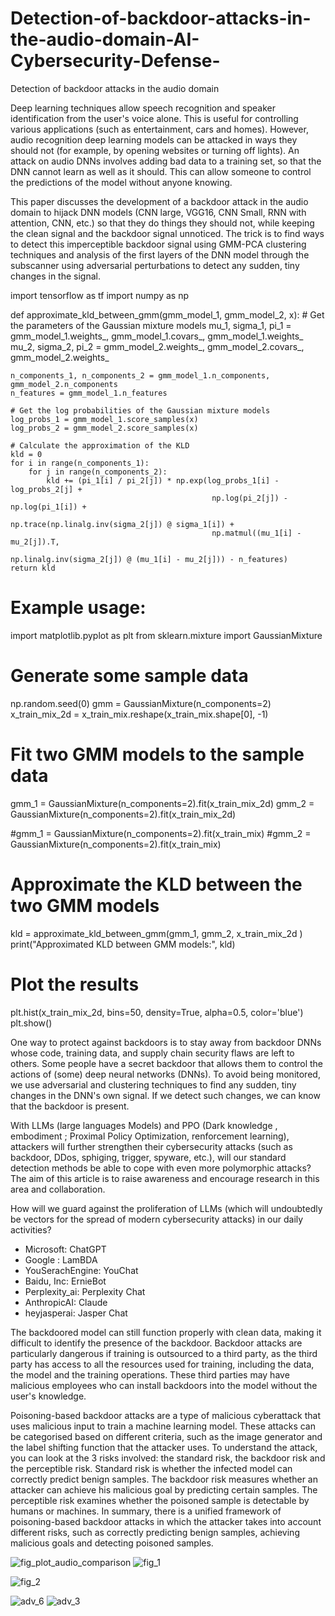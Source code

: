 # Detection-of-backdoor-attacks-in-the-audio-domain-AI-Cybersecurity-Defense-
Detection of backdoor attacks in the audio domain


Deep learning techniques allow speech recognition and speaker identification from the user's voice alone. This is useful for controlling various applications (such as entertainment, cars and homes). However, audio recognition deep learning models can be attacked in ways they should not (for example, by opening websites or turning off lights). An attack on audio DNNs involves adding bad data to a training set, so that the DNN cannot learn as well as it should. This can allow someone to control the predictions of the model without anyone knowing.

This paper discusses the development of a backdoor attack in the audio domain to hijack DNN models (CNN large, VGG16, CNN Small, RNN with attention, CNN, etc.) so that they do things they should not, while keeping the clean signal and the backdoor signal unnoticed. The trick is to find ways to detect this imperceptible backdoor signal using GMM-PCA clustering techniques and analysis of the first layers of the DNN model through the subscanner using adversarial perturbations to detect any sudden, tiny changes in the signal. 


import tensorflow as tf
import numpy as np

def approximate_kld_between_gmm(gmm_model_1, gmm_model_2, x):
    # Get the parameters of the Gaussian mixture models
    mu_1, sigma_1, pi_1 = gmm_model_1.weights_, gmm_model_1.covars_, gmm_model_1.weights_
    mu_2, sigma_2, pi_2 = gmm_model_2.weights_, gmm_model_2.covars_, gmm_model_2.weights_

    n_components_1, n_components_2 = gmm_model_1.n_components, gmm_model_2.n_components
    n_features = gmm_model_1.n_features

    # Get the log probabilities of the Gaussian mixture models
    log_probs_1 = gmm_model_1.score_samples(x)
    log_probs_2 = gmm_model_2.score_samples(x)

    # Calculate the approximation of the KLD
    kld = 0
    for i in range(n_components_1):
        for j in range(n_components_2):
            kld += (pi_1[i] / pi_2[j]) * np.exp(log_probs_1[i] - log_probs_2[j] + 
                                                 np.log(pi_2[j]) - np.log(pi_1[i]) + 
                                                 np.trace(np.linalg.inv(sigma_2[j]) @ sigma_1[i]) + 
                                                 np.matmul((mu_1[i] - mu_2[j]).T, 
                                                           np.linalg.inv(sigma_2[j]) @ (mu_1[i] - mu_2[j])) - n_features)
    return kld

# Example usage:
import matplotlib.pyplot as plt
from sklearn.mixture import GaussianMixture

# Generate some sample data
np.random.seed(0)
gmm = GaussianMixture(n_components=2)
x_train_mix_2d = x_train_mix.reshape(x_train_mix.shape[0], -1)


# Fit two GMM models to the sample data

gmm_1 = GaussianMixture(n_components=2).fit(x_train_mix_2d)
gmm_2 = GaussianMixture(n_components=2).fit(x_train_mix_2d)

#gmm_1 = GaussianMixture(n_components=2).fit(x_train_mix)
#gmm_2 = GaussianMixture(n_components=2).fit(x_train_mix)

# Approximate the KLD between the two GMM models
kld = approximate_kld_between_gmm(gmm_1, gmm_2, x_train_mix_2d )
print("Approximated KLD between GMM models:", kld)

# Plot the results
plt.hist(x_train_mix_2d, bins=50, density=True, alpha=0.5, color='blue')
plt.show()



One way to protect against backdoors is to stay away from backdoor DNNs whose code, training data, and supply chain security flaws are left to others. Some people have a secret backdoor that allows them to control the actions of (some) deep neural networks (DNNs). To avoid being monitored, we use adversarial and clustering techniques to find any sudden, tiny changes in the DNN's own signal. If we detect such changes, we can know that the backdoor is present.

With LLMs (large languages Models) and PPO (Dark knowledge , embodiment ; Proximal Policy Optimization, renforcement learning), attackers will further strengthen their cybersecurity attacks (such as backdoor, DDos, sphiging, trigger, spyware, etc.), will our standard detection methods be able to cope with even more polymorphic attacks? The aim of this article is to raise awareness and encourage research in this area and collaboration. 

How will we guard against the proliferation of LLMs (which will undoubtedly be vectors for the spread of modern cybersecurity attacks) in our daily activities? 

- Microsoft: ChatGPT
- Google : LamBDA
- YouSerachEngine: YouChat
- Baidu, Inc: ErnieBot
- Perplexity_ai: Perplexity Chat
- AnthropicAI: Claude
- heyjasperai: Jasper Chat




The backdoored model can still function properly with clean data, making it difficult to identify the presence of the backdoor. Backdoor attacks are particularly dangerous if training is outsourced to a third party, as the third party has access to all the resources used for training, including the data, the model and the training operations. These third parties may have malicious employees who can install backdoors into the model without the user's knowledge.



Poisoning-based backdoor attacks are a type of malicious cyberattack that uses malicious input to train a machine learning model. These attacks can be categorised based on different criteria, such as the image generator and the label shifting function that the attacker uses. To understand the attack, you can look at the 3 risks involved: the standard risk, the backdoor risk and the perceptible risk. Standard risk is whether the infected model can correctly predict benign samples. The backdoor risk measures whether an attacker can achieve his malicious goal by predicting certain samples. The perceptible risk examines whether the poisoned sample is detectable by humans or machines. In summary, there is a unified framework of poisoning-based backdoor attacks in which the attacker takes into account different risks, such as correctly predicting benign samples, achieving malicious goals and detecting poisoned samples.



![fig_plot_audio_comparison](https://user-images.githubusercontent.com/64611605/218340528-41955e0f-d73e-41fb-8585-ace1fe0fb203.png)
![fig_1](https://user-images.githubusercontent.com/64611605/218340613-c96324ca-45d4-43d6-b16e-45c1a9dc795a.png)

![fig_2](https://user-images.githubusercontent.com/64611605/218340618-05bccff7-b29d-4457-b59a-87c2e1d73749.png)

![adv_6](https://user-images.githubusercontent.com/64611605/218340533-e86d5549-e986-45ec-900b-5fd7be41caab.png)
![adv_3](https://user-images.githubusercontent.com/64611605/218340539-45d576bf-748f-4edf-9c6f-e4fcb0b86d83.png)
